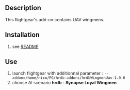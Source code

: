 
Description
-----------

This flightgear's add-on contains UAV wingmens.


Installation
------------

1. see [README](../README.md)


Use
------

1. launch flightgear with additionnal parameter : `--addon=/home/nico/FG/hrdb-addons/hrdbWingmenUav-1.0.0`
2. choose AI scenario **hrdb - Synapse Loyal Wingmen**


